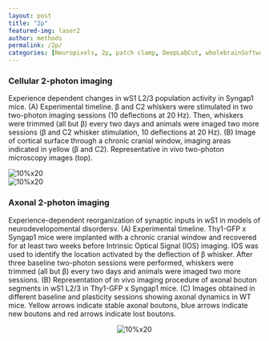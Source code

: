 ```yaml
---
layout: post
title: "2p"
featured-img: laser2
author: methods
permalink: /2p/
categories: [Neuropixels, 2p, patch clamp, DeepLabCut, wholebrainSoftware, HTS, Miniscope]
---
```


### Cellular 2-photon imaging 

Experience dependent changes in wS1 L2/3 population activity  in Syngap1 mice. (A) Experimental timeline. β and C2 whiskers were stimulated in two two-photon imaging sessions (10 deflections at 20 Hz). Then, whiskers were trimmed (all but β) every two days and animals were imaged two more sessions (β and C2 whisker stimulation, 10 deflections at 20 Hz). (B) Image of cortical surface through a chronic cranial window, imaging areas indicated in yellow (β and C2). Representative in vivo two-photon microscopy images (top).  


<div class="row">
<div class="column"><img
alt="10%x20"
src="{{ site.url }}{{ site.baseurl }}/assets/img/tools/2pJPGcellular.jpg"
data-src="{{ site.url }}{{ site.baseurl }}/assets/img/tools/2pJPGcellular.jpg"
class="lazyload" />
</div>
<div class="column"><img
alt="10%x20"
src="{{ site.url }}{{ site.baseurl }}/assets/img/gif/2pMovie.gif"
data-src="{{ site.url }}{{ site.baseurl }}/assets/img/gif/2pMovie.gif"
class="lazyload" />
</div>
</div>	  

  
  

### Axonal 2-photon imaging 

Experience-dependent reorganization of synaptic inputs in wS1 in models of neurodevelopomental disordersv. (A) Experimental timeline. Thy1-GFP x Syngap1 mice were implanted with a chronic cranial window and recovered for at least two weeks before Intrinsic Optical Signal (IOS) imaging. IOS was used to identify the location activated by the deflection of β whisker. After three baseline two-photon sessions were performed, whiskers were trimmed (all but β) every two days and animals were imaged two more sessions. (B) Representation of in vivo imaging procedure of axonal bouton segments in wS1 L2/3 in Thy1-GFP x Syngap1 mice. (C) Images obtained in different baseline and plasticity sessions showing axonal dynamics in WT mice. Yellow arrows indicate stable axonal boutons, blue arrows indicate new boutons and red arrows indicate lost boutons.

 <div style="text-align:center"><img
alt="10%x20"
src="{{ site.url }}{{ site.baseurl }}/assets/img/tools/axon2p.jpg"
data-src="{{ site.url }}{{ site.baseurl }}/assets/img/tools/axon2p.jpg"
class="lazyload" />
</div>


